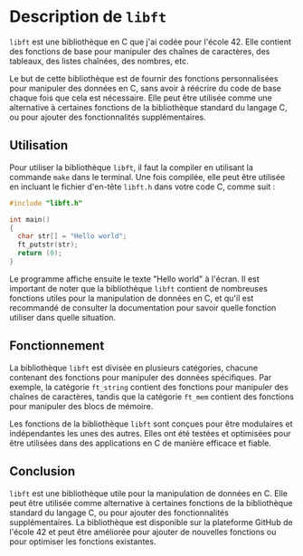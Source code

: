# Description de `libft`

`libft` est une bibliothèque en C que j'ai codée pour l'école 42. Elle contient des fonctions de base pour manipuler des chaînes de caractères, des tableaux, des listes chaînées, des nombres, etc.

Le but de cette bibliothèque est de fournir des fonctions personnalisées pour manipuler des données en C, sans avoir à réécrire du code de base chaque fois que cela est nécessaire. Elle peut être utilisée comme une alternative à certaines fonctions de la bibliothèque standard du langage C, ou pour ajouter des fonctionnalités supplémentaires.

## Utilisation

Pour utiliser la bibliothèque `libft`, il faut la compiler en utilisant la commande	`make` dans le terminal. Une fois compilée, elle peut être utilisée en incluant le fichier d'en-tête `libft.h` dans votre code C, comme suit :

``` C
#include "libft.h"

int main()
{
  char str[] = "Hello world";
  ft_putstr(str);
  return (0);
}
```

Le programme affiche ensuite le texte "Hello world" à l'écran. Il est important de noter que la bibliothèque `libft` contient de nombreuses fonctions utiles pour la manipulation de données en C, et qu'il est recommandé de consulter la documentation pour savoir quelle fonction utiliser dans quelle situation.

## Fonctionnement

La bibliothèque `libft` est divisée en plusieurs catégories, chacune contenant des fonctions pour manipuler des données spécifiques. Par exemple, la catégorie `ft_string` contient des fonctions pour manipuler des chaînes de caractères, tandis que la catégorie `ft_mem` contient des fonctions pour manipuler des blocs de mémoire.

Les fonctions de la bibliothèque `libft` sont conçues pour être modulaires et indépendantes les unes des autres. Elles ont été testées et optimisées pour être utilisées dans des applications en C de manière efficace et fiable.

## Conclusion

`libft` est une bibliothèque utile pour la manipulation de données en C. Elle peut être utilisée comme alternative à certaines fonctions de la bibliothèque standard du langage C, ou pour ajouter des fonctionnalités supplémentaires. La bibliothèque est disponible sur la plateforme GitHub de l'école 42 et peut être améliorée pour ajouter de nouvelles fonctions ou pour optimiser les fonctions existantes.

